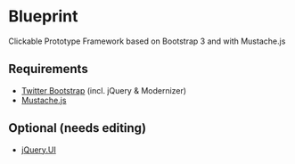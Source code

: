 Blueprint
=========

Clickable Prototype Framework based on Bootstrap 3 and with Mustache.js

## Requirements
* [Twitter Bootstrap](http://getbootstrap.com/) (incl. jQuery & Modernizer)
* [Mustache.js](https://github.com/janl/mustache.js)

## Optional (needs editing)
* [jQuery.UI](https://jqueryui.com/)

